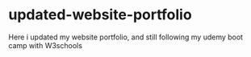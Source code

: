 # updated-website-portfolio
Here i updated my website portfolio, and still following my udemy boot camp with W3schools
